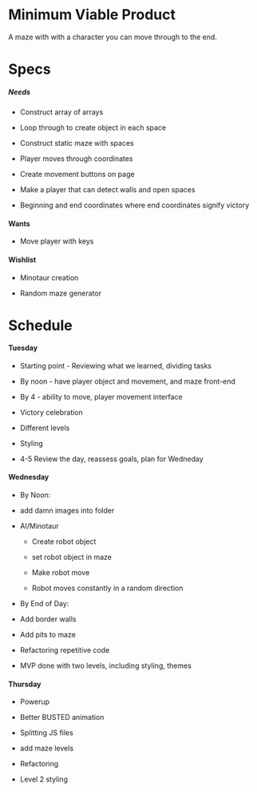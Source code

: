 # Minimum Viable Product

A maze with with a character you can move through to the end.


# Specs

##### Needs

* Construct array of arrays

* Loop through to create object in each space

* Construct static maze with spaces

* Player moves through coordinates

* Create movement buttons on page

* Make a player that can detect walls and open spaces

* Beginning and end coordinates where end coordinates signify victory


#### Wants

* Move player with keys

#### Wishlist

* Minotaur creation

* Random maze generator


# Schedule

#### Tuesday

* Starting point - Reviewing what we learned, dividing tasks

* By noon - have player object and movement, and maze front-end

* By 4 - ability to move, player movement interface

* Victory celebration

* Different levels

* Styling

* 4-5 Review the day, reassess goals, plan for Wedneday


#### Wednesday

* By Noon:

* add damn images into folder

* AI/Minotaur
  * Create robot object

  * set robot object in maze

  * Make robot move

  * Robot moves constantly in a random direction


* By End of Day:

* Add border walls

* Add pits to maze

* Refactoring repetitive code

* MVP done with two levels, including styling, themes

#### Thursday

* Powerup

* Better BUSTED animation

* Splitting JS files

* add maze levels

* Refactoring

* Level 2 styling
